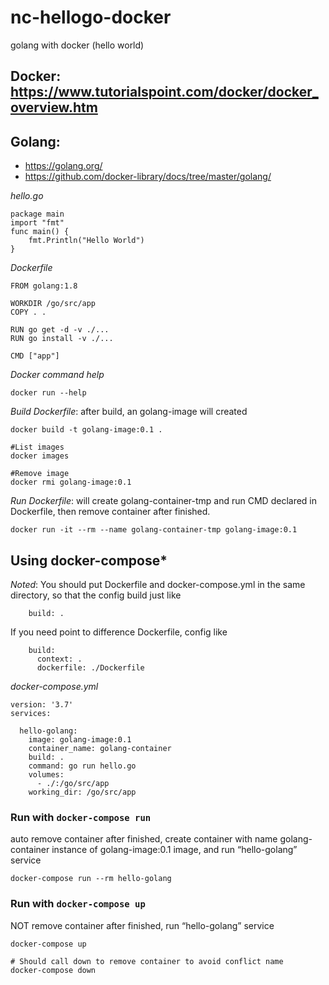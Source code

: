# nc-hellogo-docker
golang with docker (hello world)


## Docker: https://www.tutorialspoint.com/docker/docker_overview.htm
## Golang: 
- https://golang.org/
- https://github.com/docker-library/docs/tree/master/golang/

*hello.go*
```
package main
import "fmt"
func main() {
    fmt.Println("Hello World")
}
```

*Dockerfile*
```
FROM golang:1.8

WORKDIR /go/src/app
COPY . .

RUN go get -d -v ./...
RUN go install -v ./...

CMD ["app"]
```

*Docker command help*
```
docker run --help
```

*Build Dockerfile*: after build, an golang-image will created
```
docker build -t golang-image:0.1 .

#List images
docker images

#Remove image
docker rmi golang-image:0.1
```

*Run Dockerfile*: will create golang-container-tmp and  run CMD declared in Dockerfile, then remove container after finished.
```
docker run -it --rm --name golang-container-tmp golang-image:0.1
```

## Using docker-compose*

*Noted*: 
You should put Dockerfile and docker-compose.yml in the same directory, so that the config build just like 
```
    build: .
```
If you need point to difference Dockerfile, config like
```
    build:
      context: .
      dockerfile: ./Dockerfile
```

*docker-compose.yml*
```
version: '3.7'
services:

  hello-golang:
    image: golang-image:0.1
    container_name: golang-container
    build: .
    command: go run hello.go
    volumes:
      - ./:/go/src/app
    working_dir: /go/src/app
```

### Run with `docker-compose run` 
auto remove container after finished, create container with name golang-container instance of golang-image:0.1 image, and run “hello-golang” service 
```
docker-compose run --rm hello-golang
```

### Run with `docker-compose up`
NOT remove container after finished, run “hello-golang” service 
```
docker-compose up

# Should call down to remove container to avoid conflict name
docker-compose down
```


